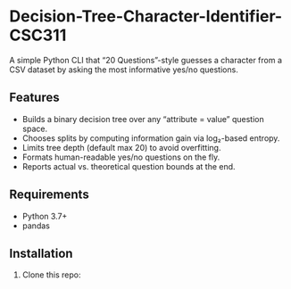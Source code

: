 # Decision-Tree-Character-Identifier-CSC311


A simple Python CLI that “20 Questions”-style guesses a character from a CSV dataset by asking the most informative yes/no questions.


## Features
- Builds a binary decision tree over any “attribute = value” question space.  
- Chooses splits by computing information gain via log₂-based entropy.  
- Limits tree depth (default max 20) to avoid overfitting.  
- Formats human-readable yes/no questions on the fly.  
- Reports actual vs. theoretical question bounds at the end.  

## Requirements
- Python 3.7+  
- pandas  

## Installation
1. Clone this repo:  
   ```bash

